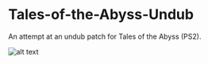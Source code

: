 # Tales-of-the-Abyss-Undub
An attempt at an undub patch for Tales of the Abyss (PS2).

![alt text](https://github.com/lifebottle/Tales-of-the-Abyss-Undub/blob/883da329cdbd43798ac9b37fd822be4d4772c364/TOTA%20Logo.jpg)
